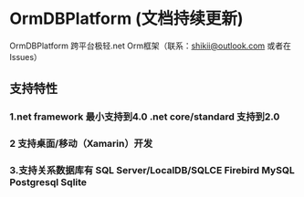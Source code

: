 # OrmDBPlatform (文档持续更新)

OrmDBPlatform 跨平台极轻.net Orm框架（联系：shikii@outlook.com 或者在Issues）

## 支持特性
### 1.net framework 最小支持到4.0 .net core/standard 支持到2.0 
### 2 支持桌面/移动（Xamarin）开发
### 3.支持关系数据库有 SQL Server/LocalDB/SQLCE Firebird MySQL Postgresql Sqlite
